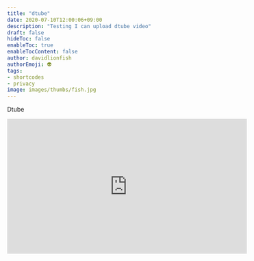 ```yaml
---
title: "dtube"
date: 2020-07-10T12:00:06+09:00
description: "Testing I can upload dtube video"
draft: false
hideToc: false
enableToc: true
enableTocContent: false
author: davidlionfish
authorEmoji: 👽
tags: 
- shortcodes
- privacy
image: images/thumbs/fish.jpg
---
```


Dtube

<iframe width="560" height="315" src="https://emb.d.tube/#!/david1ionfi5h/QmZmgJZDmV7c8MpxGZHgutcmYuqU2DJkwzemM5Y26jcRKp" frameborder="0" allow="accelerometer; autoplay; encrypted-media; gyroscope; picture-in-picture" allowfullscreen></iframe>


